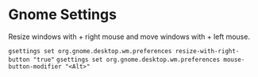 # Gnome Settings

Resize windows with <Alt> + right mouse and move windows with <Alt> + left mouse.

`gsettings set org.gnome.desktop.wm.preferences resize-with-right-button "true"`
`gsettings set org.gnome.desktop.wm.preferences mouse-button-modifier "<Alt>"`
